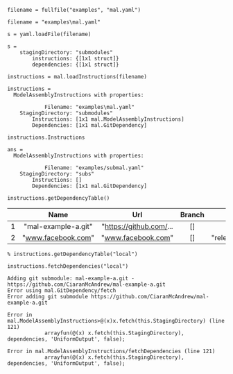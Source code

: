 ```matlab:Code
filename = fullfile("examples", "mal.yaml")
```

```text:Output
filename = "examples\mal.yaml"
```

```matlab:Code
s = yaml.loadFile(filename)
```

```text:Output
s = 
    stagingDirectory: "submodules"
        instructions: {[1x1 struct]}
        dependencies: {[1x1 struct]}

```

```matlab:Code
instructions = mal.loadInstructions(filename)
```

```text:Output
instructions = 
  ModelAssemblyInstructions with properties:

            Filename: "examples\mal.yaml"
    StagingDirectory: "submodules"
        Instructions: [1x1 mal.ModelAssemblyInstructions]
        Dependencies: [1x1 mal.GitDependency]

```

```matlab:Code
instructions.Instructions
```

```text:Output
ans = 
  ModelAssemblyInstructions with properties:

            Filename: "examples/submal.yaml"
    StagingDirectory: "subs"
        Instructions: []
        Dependencies: [1x1 mal.GitDependency]

```

```matlab:Code
instructions.getDependencyTable()
```

| |Name|Url|Branch|Tag|Commit|Type|
|:--:|:--:|:--:|:--:|:--:|:--:|:--:|
|1|"mal-example-a.git"|"https://github.com/...|[]|[]|"latest"|"git"|
|2|"www.facebook.com"|"www.facebook.com"|[]|"release/1.2.3"|"latest"|"git"|

```matlab:Code
% instructions.getDependencyTable("local")
```

```matlab:Code
instructions.fetchDependencies("local")
```

```text:Output
Adding git submodule: mal-example-a.git - https://github.com/CiaranMcAndrew/mal-example-a.git
Error using mal.GitDependency/fetch
Error adding git submodule https://github.com/CiaranMcAndrew/mal-example-a.git

Error in mal.ModelAssemblyInstructions>@(x)x.fetch(this.StagingDirectory) (line 121)
            arrayfun(@(x) x.fetch(this.StagingDirectory), dependencies, 'UniformOutput', false);

Error in mal.ModelAssemblyInstructions/fetchDependencies (line 121)
            arrayfun(@(x) x.fetch(this.StagingDirectory), dependencies, 'UniformOutput', false);
```
